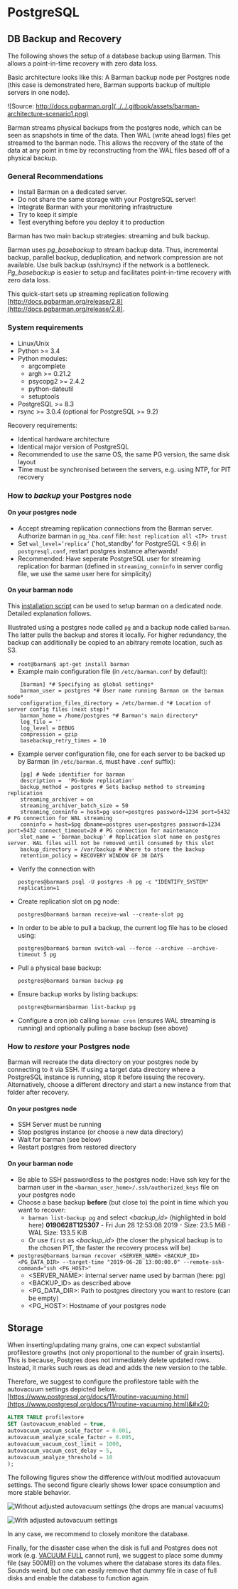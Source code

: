 # PostgreSQL

## DB Backup and Recovery

The following shows the setup of a database backup using Barman. This allows a point-in-time recovery with zero data loss.

Basic architecture looks like this: A Barman backup node per Postgres node (this case is demonstrated here, Barman supports backup of multiple servers in one node).

![Source: http://docs.pgbarman.org](../../.gitbook/assets/barman-architecture-scenario1.png)

Barman streams physical backups from the postgres node, which can be seen as snapshots in time of the data. Then WAL (write ahead logs) files get streamed to the barman node. This allows the recovery of the state of the data at any point in time by reconstructing from the WAL files based off of a physical backup.

### General Recommendations

* Install Barman on a dedicated server.
* Do not share the same storage with your PostgreSQL server!
* Integrate Barman with your monitoring infrastructure
* Try to keep it simple
* Test everything before you deploy it to production

Barman has two main backup strategies: streaming and bulk backup.

Barman uses _pg\_basebackup_ to stream backup data. Thus, incremental backup, parallel backup, deduplication, and network compression are not available. Use bulk backup (ssh/rsync) if the network is a bottleneck. _Pg\_basebackup_ is easier to setup and facilitates point-in-time recovery with zero data loss.

This quick-start sets up streaming replication following [http://docs.pgbarman.org/release/2.8](http://docs.pgbarman.org/release/2.8).

### System requirements

* Linux/Unix
* Python >= 3.4
* Python modules:
  * argcomplete
  * argh >= 0.21.2
  * psycopg2 >= 2.4.2
  * python-dateutil
  * setuptools
* PostgreSQL >= 8.3
* rsync >= 3.0.4 (optional for PostgreSQL >= 9.2)

Recovery requirements:

* Identical hardware architecture
* Identical major version of PostgreSQL
* Recommended to use the same OS, the same PG version, the same disk layout
* Time must be synchronised between the servers, e.g. using NTP, for PIT recovery

### How to _backup_ your Postgres node

#### &#x20;On your postgres node

* Accept streaming replication connections from the Barman server. Authorize barman in `pg_hba.conf` file: `host replication all <IP> trust`
* Set `wal_level=’replica’` ('hot\_standby' for PostgreSQL < 9.6) in `postgresql.conf`, restart postgres instance afterwards!
* Recommended: Have seperate PostgreSQL user for streaming replication for barman (defined in `streaming_conninfo` in server config file, we use the same user here for simplicity)

#### On your barman node

This [installation script](https://app.gitbook.com/grnry/disaster-recovery-sandbox/blob/scrum%23266-demo-backup-server/barman/barman-setup.sh) can be used to setup barman on a dedicated node. Detailed explanation follows.

Illustrated using a postgres node called `pg` and a backup node called `barman`. The latter pulls the backup and stores it locally. For higher redundancy, the backup can additionally be copied to an abitrary remote location, such as S3.

* `root@barman$ apt-get install barman`
* Example main configuration file (in `/etc/barman.conf` by default):

```
	[barman] *# Specifying as global settings*
	barman_user = postgres *# User name running Barman on the barman node*
	configuration_files_directory = /etc/barman.d *# Location of server config files (next step)*
	barman_home = /home/postgres *# Barman's main directory*
	log_file = ''
	log_level = DEBUG
	compression = gzip
	basebackup_retry_times = 10
```

* Example server configuration file, one for each server to be backed up by Barman (in `/etc/barman.d`, must have `.conf` suffix):

```
	[pg] # Node identifier for barman
	description =  'PG-Node replication'
	backup_method = postgres # Sets backup method to streaming replication
	streaming_archiver = on
	streaming_archiver_batch_size = 50
	streaming_conninfo = host=pg user=postgres password=1234 port=5432 # PG connection for WAL streaming
	conninfo = host=$pg dbname=postgres user=postgres password=1234 port=5432 connect_timeout=20 # PG connection for maintenance
	slot_name = 'barman_backup' # Replication slot name on postgres server. WAL files will not be removed until consumed by this slot
	backup_directory = /var/backup # Where to store the backup
	retention_policy = RECOVERY WINDOW OF 30 DAYS
```

*   Verify the connection with

    `postgres@barman$ psql -U postgres -h pg -c "IDENTIFY_SYSTEM" replication=1`
*   Create replication slot on pg node:

    `postgres@barman$ barman receive-wal --create-slot pg`
*   In order to be able to pull a backup, the current log file has to be closed using:

    `postgres@barman$ barman switch-wal --force --archive --archive-timeout 5 pg`
*   Pull a physical base backup:

    `postgres@barman$ barman backup pg`
*   Ensure backup works by listing backups:

    `postgres@barman$barman list-backup pg`
* Configure a cron job calling `barman cron` (ensures WAL streaming is running) and optionally pulling a base backup (see above)

### How to _restore_ your Postgres node

Barman will recreate the data directory on your postgres node by connecting to it via SSH. If using a target data directory where a PostgreSQL instance is running, stop it before issuing the recovery. Alternatively, choose a different directory and start a new instance from that folder after recovery.

#### &#x20;On your postgres node

* SSH Server must be running
* Stop postgres instance (or choose a new data directory)
* Wait for barman (see below)
* Restart postgres from restored directory

#### &#x20;On your barman node

* Be able to SSH passwordless to the postgres node: Have ssh key for the barman user in the `<barman_user_home>/.ssh/authorized_keys` file on your postgres node
* Choose a base backup **before** (but close to) the point in time which you want to recover:
  * &#x20;`barman list-backup pg` and select <_backup\_id_> (highlighted in bold here) **0190628T125307** - Fri Jun 28 12:53:08 2019 - Size: 23.5 MiB - WAL Size: 133.5 KiB
  * Or use `first` as <_backup\_id_> (the closer the physical backup is to the chosen PIT, the faster the recovery process will be)
* &#x20;`postgres@barman$ barman recover <SERVER_NAME> <BACKUP_ID> <PG_DATA_DIR> --target-time "2019-06-28 13:00:00.0" --remote-ssh-command="ssh <PG_HOST>"`
  * \<SERVER\_NAME>: internal server name used by barman (here: pg)
  * \<BACKUP\_ID> as described above
  * \<PG\_DATA\_DIR>: Path to postgres directory you want to restore (can be empty)
  * \<PG\_HOST>: Hostname of your postgres node

## Storage

When inserting/updating many grains, one can expect substantial profilestore growths (not only proportional to the number of grain inserts). This is because, Postgres does not immediately delete updated rows. Instead, it marks such rows as dead and adds the new version to the table. &#x20;

Therefore, we suggest to configure the profilestore table with the autovacuum settings depicted below. [https://www.postgresql.org/docs/11/routine-vacuuming.html](https://www.postgresql.org/docs/11/routine-vacuuming.html)&#x20;

```sql
ALTER TABLE profilestore
SET (autovacuum_enabled = true,
autovacuum_vacuum_scale_factor = 0.001,  
autovacuum_analyze_scale_factor = 0.005,
autovacuum_vacuum_cost_limit = 1000,
autovacuum_vacuum_cost_delay = 5,
autovacuum_analyze_threshold = 10
);
```

The following figures show the difference with/out modified autovacuum settings. The second figure clearly shows lower space consumption and more stable behavior.

![Without adjusted autovacuum settings (the drops are manual vacuums)](<../../.gitbook/assets/Bildschirmfoto 2019-08-06 um 16.28.11.png>)

![With adjusted autovacuum settings](<../../.gitbook/assets/Bildschirmfoto 2019-08-06 um 16.27.41.png>)

In any case, we recommend to closely monitore the database.

Finally, for the disaster case when the disk is full and Postgres does not work (e.g. [VACUUM FULL](https://www.postgresql.org/docs/11/sql-vacuum.html) cannot run), we suggest to place some dummy file (say 500MB) on the volumes where the database stores its data files. Sounds weird, but one can easily remove that dummy file in case of full disks and enable the database to function again.

